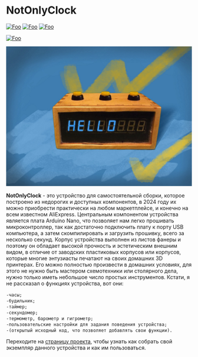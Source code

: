 
# NotOnlyClock
[![Foo](https://img.shields.io/badge/Website-Wiki.IronMesh.ru-blue.svg?style=flat-square)](https://wiki.ironmesh.ru/) 
[![Foo](https://img.shields.io/badge/Website-Product_Page-blue.svg?style=flat-square)](https://wiki.ironmesh.ru/personal_blog:diy:not-only-clock:last-version:main) 
[![Foo](https://img.shields.io/badge/%F0%9F%AA%99-Thank_the_Developer-important.svg?style=flat-square)](https://ironmesh.ru/other/support-projects) 

[![Foo](https://img.shields.io/badge/SUBSCRIBE-TO%20UPDATES-brightgreen.svg?style=social&logo=telegram&color=blue)](https://t.me/ironmesh_studio_rus)

<img src="imgs/NOT ONLY CLOCK preview.jpg" width="600">

 **NotOnlyClock** - это устройство для самостоятельной сборки, которое построено из недорогих и доступных компонентов, в 2024 году их можно приобрести практически на любом маркетплейсе, и конечно на всем известном AliExpress. Центральным компонентом устройства является плата Arduino Nano, что позволяет нам легко прошивать микроконтроллер, так как достаточно подключить плату к порту USB компьютера, а затем скомпилировать и загрузить прошивку, всего за несколько секунд. Корпус устройства выполнен из листов фанеры и поэтому он обладает высокой прочность и эстетическим внешним видом, в отличие от заводских пластиковых корпусов или корпусов, которые многие энтузиасты печатают на своих домашних 3D принтерах. Его можно полностью произвести в домашних условиях, для этого не нужно быть мастером схемотехники или столярного дела, нужно только иметь небольшое число простых инструментов. Кстати, я не рассказал о функциях устройства, вот они:
 
    -часы;
    -будильник;
    -таймер;    
    -секундомер;
    -термометр, барометр и гигрометр;
    -пользовательские настройки для задания поведения устройства;
    -(открытый исходный код, что позволяет добавлять свои функции).

Переходите на [страницу проекта](https://wiki.ironmesh.ru/personal_blog:diy:not-only-clock:last-version:main), чтобы узнать как собрать свой экземпляр данного устройства и как им пользоваться.
